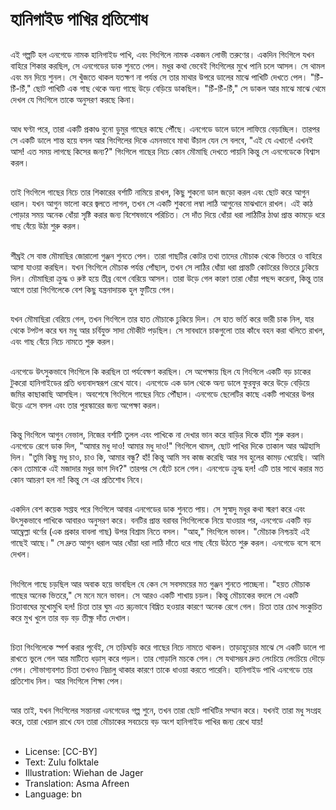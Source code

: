 # হানিগাইড পাখির প্রতিশোধ

##
এই গল্পটি হল এনগেডে নামক হানিগাইড পাখি, এবং গিংগিলে নামক একজন লোভী তরুণের। একদিন গিংগিলে যখন বাহিরে শিকার করছিল, সে এনগেডের ডাক শুনতে পেল। মধুর কথা ভেবেই গিংগিলের মুখে পানি চলে আসল। সে থামল এবং মন দিয়ে শুনল। সে খুঁজতে থাকল যতক্ষণ না পর্যন্ত সে তার মাথার উপরে ডালের মাঝে পাখিটি দেখতে পেল। "চিঁ-চিঁ-চিঁ," ছোট পাখিটি এক গাছ থেকে অন্য গাছে উড়ে বেড়িয়ে ডাকছিল। "চিঁ-চিঁ-চিঁ," সে ডাকল আর মাঝে মাঝে থেমে দেখল যে গিংগিলে তাকে অনুসরণ করছে কিনা।

##
আধ ঘণ্টা পরে, তারা একটি প্রকাণ্ড বুনো ডুমুর গাছের কাছে পৌঁছে। এনগেডে ডালে ডালে লাফিয়ে বেড়াচ্ছিল। তারপর সে একটি ডালে শান্ত হয়ে বসল আর গিংগিলের দিকে এমনভাবে মাথা উঁচাল যেন সে বলবে, "এই যে এখানে! এখনই আস! এত সময় লাগছে কিসের জন্য?" গিংগিলে গাছের নিচে কোন মৌমাছি দেখতে পায়নি কিন্তু সে এনগেডেকে বিশ্বাস করল।

##
তাই গিংগিলে গাছের নিচে তার শিকারের বর্শাটি নামিয়ে রাখল, কিছু শুকনো ডাল জড়ো করল এবং ছোট করে আগুন ধরাল। যখন আগুন ভালো করে জ্বলতে লাগল, তখন সে একটি শুকনো লম্বা লাঠি আগুনের মাঝখানে রাখল। এই কাঠ পোড়ার সময় অনেক ধোঁয়া সৃষ্টি করার জন্য বিশেষভাবে পরিচিত। সে দাঁত দিয়ে ধোঁয়া ধরা লাঠিটির ঠাণ্ডা প্রান্ত কামড়ে ধরে গাছ বেঁয়ে উঠা শুরু করল।

##
শীঘ্রই সে বাস্ত মৌমাছির জোরালো গুঞ্জন শুনতে পেল। তারা গাছটির কোটর তথা তাদের মৌচাক থেকে ভিতরে ও বাহিরে আসা যাওয়া করছিল। যখন গিংগিলে মৌচাক পর্যন্ত পোঁছাল, তখন সে লাঠির ধোঁয়া ধরা প্রান্তটি কোটরের ভিতরে ঢুকিয়ে দিল। মৌমাছিরা ক্রুদ্ধ ও রুষ্ট হয়ে তীব্র বেগে বেরিয়ে আসল। তারা উড়ে গেল কারণ তারা ধোঁয়া পছন্দ করেনা, কিন্তু তার আগে তারা গিংগিলেকে বেশ কিছু যন্ত্রনাদায়ক হুল ফুটিয়ে গেল।

##
যখন মৌমাছিরা বেরিয়ে গেল, তখন গিংগিলে তার হাত মৌচাকে ঢুকিয়ে দিল। সে হাত ভর্তি করে ভারী চাক নিল, যার থেকে টপটপ করে ঘন মধু আর চর্বিযুক্ত সাদা মৌকীট পড়ছিল। সে সাবধানে চাকগুলো তার কাঁধে বহন করা থলিতে রাখল, এবং গাছ বেঁয়ে নিচে নামতে শুরু করল।

##
এনগেডে উৎসুকভাবে গিংগিলে কি করছিল তা পর্যবেক্ষণ করছিল। সে অপেক্ষায় ছিল যে গিংগিলে একটি বড় চাকের টুকরো হানিগাইডের প্রতি ধন্যবাদস্বরূপ রেখে যাবে। এনগেডে এক ডাল থেকে অন্য ডালে ফুরফুর করে উড়ে বেড়িয়ে জমির কাছাকাছি আসছিল। অবশেষে গিংগিলে গাছের নিচে পৌঁছাল। এনগেডে ছেলেটির কাছে একটি পাথরের উপর উড়ে এসে বসল এবং তার পুরস্কারের জন্য অপেক্ষা করল।

##
কিন্তু গিংগিলে আগুন নেভাল, নিজের বর্শাটি তুলল এবং পাখিকে না দেখার ভান করে বাড়ির দিকে হাঁটা শুরু করল। এনগেডে রেগে ডাক দিল, "আমার মধু দাও! আমার মধু দাও!" গিংগিলে থামল, ছোট পাখির দিকে তাকাল আর অট্টহাসি দিল। "তুমি কিছু মধু চাও, চাও কি, আমার বন্ধু? হাঁ! কিন্তু আমি সব কাজ করেছি আর সব হুলের কামড় খেয়েছি। আমি কেন তোমাকে এই মজাদার মধুর ভাগ দিব?" তারপর সে হেঁটে চলে গেল। এনগেডে ক্রুদ্ধ হল! এটি তার সাথে করার মত কোন আচরণ হল না! কিন্তু সে এর প্রতিশোধ নিবে।

##
একদিন বেশ কয়েক সপ্তাহ পরে গিংগিলে আবার এনগেডের ডাক শুনতে পায়। সে সুস্বাদু মধুর কথা স্মরণ করে এবং উৎসুকভাবে পাখিকে আবারও অনুসরণ করে। বনটির প্রান্ত বরাবর গিংগিলেকে নিয়ে যাওয়ার পর, এনগেডে একটি বড় আম্ব্রেল্লা থর্ণের (এক প্রকার বাবলা গাছ) উপর বিশ্রাম নিতে বসল। "আহ," গিংগিলে ভাবল। "মৌচাক নিশ্চয়ই এই গাছেই আছে।" সে দ্রুত আগুন ধরাল আর ধোঁয়া ধরা লাঠি দাঁতে ধরে গাছ বেঁয়ে উঠতে শুরু করল। এনগেডে বসে বসে দেখল।

##
গিংগিলে গাছে চড়ছিল আর অবাক হয়ে ভাবছিল যে কেন সে সবসময়ের মত গুঞ্জন শুনতে পাচ্ছেনা। "হয়ত মৌচাক গাছের অনেক ভিতরে," সে মনে মনে ভাবল। সে আরও একটি শাখায় চড়ল। কিন্তু মৌচাকের বদলে সে একটি চিতাবাঘের মুখোমুখি হল! চিতা তার ঘুম এত রূঢ়ভাবে বিঘ্নিত হওয়ার কারণে অনেক রেগে গেল। চিতা তার চোখ সংকুচিত করে মুখ খুলে তার বড় বড় তীক্ষ্ণ দাঁত দেখাল।

##
চিতা গিংগিলেকে স্পর্শ করার পূর্বেই, সে তড়িঘড়ি করে গাছের নিচে নামতে থাকল। তাড়াহুড়োর মাঝে সে একটি ডালে পা রাখতে ভুলে গেল আর মাটিতে ধড়াস্ করে পড়ল। তার গোড়ালি মচকে গেল। সে যথাসম্ভব দ্রুত লেংচিয়ে লেংচিয়ে দৌড়ে গেল। সৌভাগ্যবশত চিতা তখনও নিদ্রালু থাকার কারণে তাকে ধাওয়া করতে পারেনি। হানিগাইড পাখি এনগেডে তার প্রতিশোধ নিল। আর গিংগিলে শিক্ষা পেল।

##
আর তাই, যখন গিংগিলের সন্তানরা এনগেডের গল্প শুনে, তখন তারা ছোট পাখিটির সম্মান করে। যখনই তারা মধু সংগ্রহ করে, তারা খেয়াল রাখে যেন তারা মৌচাকের সবচেয়ে বড় অংশ হানিগাইড পাখির জন্য রেখে যায়!

##
* License: [CC-BY]
* Text: Zulu folktale
* Illustration: Wiehan de Jager
* Translation: Asma Afreen
* Language: bn

